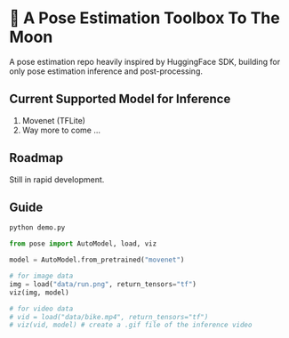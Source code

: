 # 🚀 A Pose Estimation Toolbox To The Moon

A pose estimation repo heavily inspired by HuggingFace SDK, building for only pose estimation inference and post-processing.

## Current Supported Model for Inference

1. Movenet (TFLite)
2. Way more to come ...

## Roadmap

Still in rapid development.

## Guide

```python
python demo.py
```

```python
from pose import AutoModel, load, viz

model = AutoModel.from_pretrained("movenet")

# for image data
img = load("data/run.png", return_tensors="tf")
viz(img, model)

# for video data
# vid = load("data/bike.mp4", return_tensors="tf")
# viz(vid, model) # create a .gif file of the inference video

```
